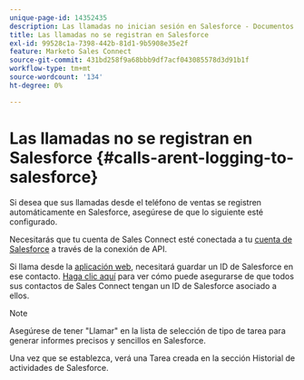 ```yaml
---
unique-page-id: 14352435
description: Las llamadas no inician sesión en Salesforce - Documentos de Marketo - Documentación del producto
title: Las llamadas no se registran en Salesforce
exl-id: 99528c1a-7398-442b-81d1-9b5908e35e2f
feature: Marketo Sales Connect
source-git-commit: 431bd258f9a68bbb9df7acf043085578d3d91b1f
workflow-type: tm+mt
source-wordcount: '134'
ht-degree: 0%

---
```


# Las llamadas no se registran en Salesforce {#calls-arent-logging-to-salesforce}

Si desea que sus llamadas desde el teléfono de ventas se registren automáticamente en Salesforce, asegúrese de que lo siguiente esté configurado.

Necesitarás que tu cuenta de Sales Connect esté conectada a tu [cuenta de Salesforce](/help/marketo/product-docs/marketo-sales-connect/crm/salesforce-integration/connect-your-sales-connect-account-to-salesforce.md) a través de la conexión de API.

Si llama desde la [aplicación web](https://toutapp.com/login), necesitará guardar un ID de Salesforce en ese contacto. [Haga clic aquí](/help/marketo/product-docs/marketo-sales-connect/crm/salesforce-customization/import-a-salesforce-id-into-sales-connect.md) para ver cómo puede asegurarse de que todos sus contactos de Sales Connect tengan un ID de Salesforce asociado a ellos.

>[!NOTE]
>
>Asegúrese de tener &quot;Llamar&quot; en la lista de selección de tipo de tarea para generar informes precisos y sencillos en Salesforce.

Una vez que se establezca, verá una Tarea creada en la sección Historial de actividades de Salesforce.

